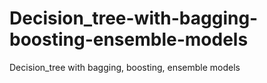 # Decision_tree-with-bagging-boosting-ensemble-models
Decision_tree with bagging, boosting, ensemble models
